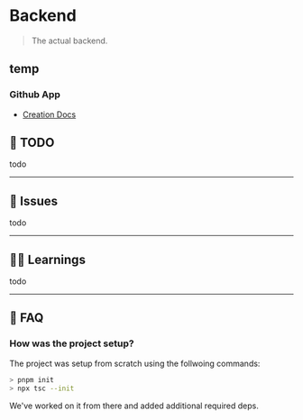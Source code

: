 # Backend
> The actual backend.


## temp
### Github App
- [Creation Docs](https://docs.github.com/en/developers/apps/building-github-apps/creating-a-github-app)

## 🧐 TODO
todo

---

## 🔴 Issues
todo

---

## 👨‍🏫 Learnings

todo

---

## 🧐 FAQ

### How was the project setup?
The project was setup from scratch using the follwoing commands:
```bash
> pnpm init
> npx tsc --init
```
We've worked on it from there and added additional required deps.